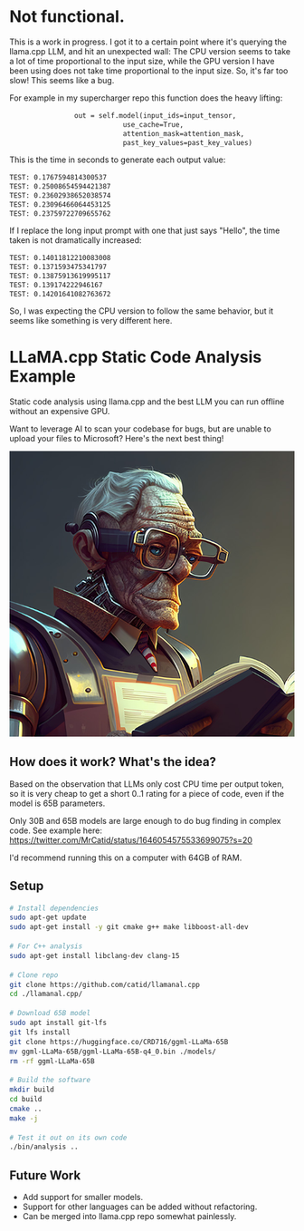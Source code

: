 # Not functional.

This is a work in progress.  I got it to a certain point where it's querying the llama.cpp LLM, and hit an unexpected wall: The CPU version seems to take a lot of time proportional to the input size, while the GPU version I have been using does not take time proportional to the input size.  So, it's far too slow!  This seems like a bug.

For example in my supercharger repo this function does the heavy lifting:

                    out = self.model(input_ids=input_tensor,
                                use_cache=True,
                                attention_mask=attention_mask,
                                past_key_values=past_key_values)

This is the time in seconds to generate each output value:

```
TEST: 0.1767594814300537
TEST: 0.25008654594421387
TEST: 0.23602938652038574
TEST: 0.23096466064453125
TEST: 0.23759722709655762
```

If I replace the long input prompt with one that just says "Hello", the time taken is not dramatically increased:

```
TEST: 0.14011812210083008
TEST: 0.1371593475341797
TEST: 0.13875913619995117
TEST: 0.139174222946167
TEST: 0.14201641082763672
```

So, I was expecting the CPU version to follow the same behavior, but it seems like something is very different here.


# LLaMA.cpp Static Code Analysis Example

Static code analysis using llama.cpp and the best LLM you can run offline without an expensive GPU.

Want to leverage AI to scan your codebase for bugs, but are unable to upload your files to Microsoft?  Here's the next best thing!

![analysis logo](analysis.jpg)

## How does it work?  What's the idea?

Based on the observation that LLMs only cost CPU time per output token, so it is very cheap to get a short 0..1 rating for a piece of code, even if the model is 65B parameters.

Only 30B and 65B models are large enough to do bug finding in complex code.  See example here: https://twitter.com/MrCatid/status/1646054575533699075?s=20

I'd recommend running this on a computer with 64GB of RAM.

## Setup

```bash
# Install dependencies
sudo apt-get update
sudo apt-get install -y git cmake g++ make libboost-all-dev

# For C++ analysis
sudo apt-get install libclang-dev clang-15

# Clone repo
git clone https://github.com/catid/llamanal.cpp
cd ./llamanal.cpp/

# Download 65B model
sudo apt install git-lfs
git lfs install
git clone https://huggingface.co/CRD716/ggml-LLaMa-65B
mv ggml-LLaMa-65B/ggml-LLaMa-65B-q4_0.bin ./models/
rm -rf ggml-LLaMa-65B

# Build the software
mkdir build
cd build
cmake ..
make -j

# Test it out on its own code
./bin/analysis ..
```

## Future Work

* Add support for smaller models.
* Support for other languages can be added without refactoring.
* Can be merged into llama.cpp repo somewhat painlessly.
